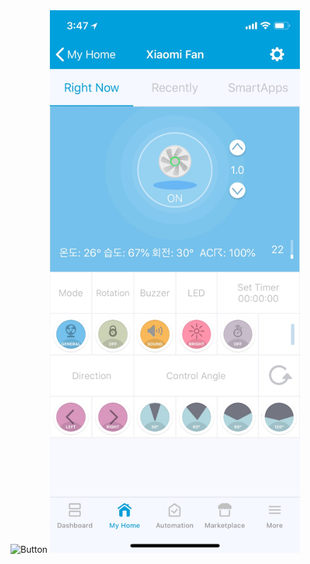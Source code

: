 <img src="./xiaomi-air-monitor.jpg" title="Button" width="400px">
<img src="./xiaomi-fan.jpg" title="Button" width="400px">
